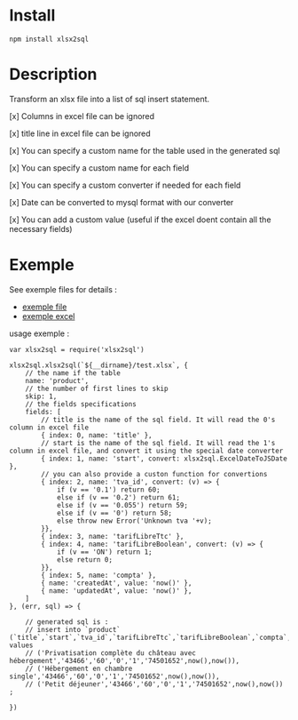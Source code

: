 # Install

    npm install xlsx2sql

# Description

Transform an xlsx file into a list of sql insert statement.

[x] Columns in excel file can be ignored

[x] title line in excel file can be ignored

[x] You can specify a custom name for the table used in the generated sql

[x] You can specify a custom name for each field

[x] You can specify a custom converter if needed for each field

[x] Date can be converted to mysql format with our converter

[x] You can add a custom value (useful if the excel doent contain all the necessary fields)

# Exemple

See exemple files for details : 

* [exemple file](exemple.js)
* [exemple excel](test.xlsx)

usage exemple :

    var xlsx2sql = require('xlsx2sql')

    xlsx2sql.xlsx2sql(`${__dirname}/test.xlsx`, {
        // the name if the table
        name: 'product',
        // the number of first lines to skip
        skip: 1,
        // the fields specifications
        fields: [
            // title is the name of the sql field. It will read the 0's column in excel file
            { index: 0, name: 'title' },
            // start is the name of the sql field. It will read the 1's column in excel file, and convert it using the special date converter
            { index: 1, name: 'start', convert: xlsx2sql.ExcelDateToJSDate },
            // you can also provide a custon function for convertions
            { index: 2, name: 'tva_id', convert: (v) => {
                if (v == '0.1') return 60;
                else if (v == '0.2') return 61;
                else if (v == '0.055') return 59;
                else if (v == '0') return 58;
                else throw new Error('Unknown tva '+v);
            }},
            { index: 3, name: 'tarifLibreTtc' },
            { index: 4, name: 'tarifLibreBoolean', convert: (v) => {
                if (v == 'ON') return 1;
                else return 0;
            }},
            { index: 5, name: 'compta' },
            { name: 'createdAt', value: 'now()' },
            { name: 'updatedAt', value: 'now()' },
        ]
    }, (err, sql) => {

        // generated sql is :
        // insert into `product` (`title`,`start`,`tva_id`,`tarifLibreTtc`,`tarifLibreBoolean`,`compta`,`createdAt`,`updatedAt`) values
        // ('Privatisation complète du château avec hébergement','43466','60','0','1','74501652',now(),now()),
        // ('Hébergement en chambre single','43466','60','0','1','74501652',now(),now()),
        // ('Petit déjeuner','43466','60','0','1','74501652',now(),now()) ;

    })
